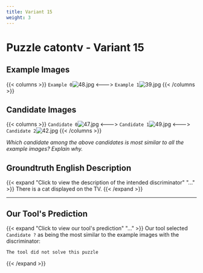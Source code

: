```yaml
---
title: Variant 15
weight: 3
---
```


# Puzzle catontv - Variant 15

## Example Images
{{< columns >}}
`Example 0`![48.jpg](/natscene_data/images/48.jpg)
<--->
`Example 1`![39.jpg](/natscene_data/images/39.jpg)
{{< /columns >}}

## Candidate Images
{{< columns >}}
`Candidate 0`![47.jpg](/natscene_data/images/47.jpg)
<--->
`Candidate 1`![49.jpg](/natscene_data/images/49.jpg)
<--->
`Candidate 2`![42.jpg](/natscene_data/images/42.jpg)
{{< /columns >}}

*Which candidate among the above candidates is most similar to all the example images? Explain why.*

## Groundtruth English Description

{{< expand "Click to view the description of the intended discriminator" "..." >}}
There is a cat displayed on the TV.
{{< /expand >}}

---



## Our Tool's Prediction

{{< expand "Click to view our tool's prediction" "..." >}}
Our tool selected `Candidate ?` as being the most similar to the example images with the discriminator:
```plaintext
The tool did not solve this puzzle
```
{{< /expand >}}
